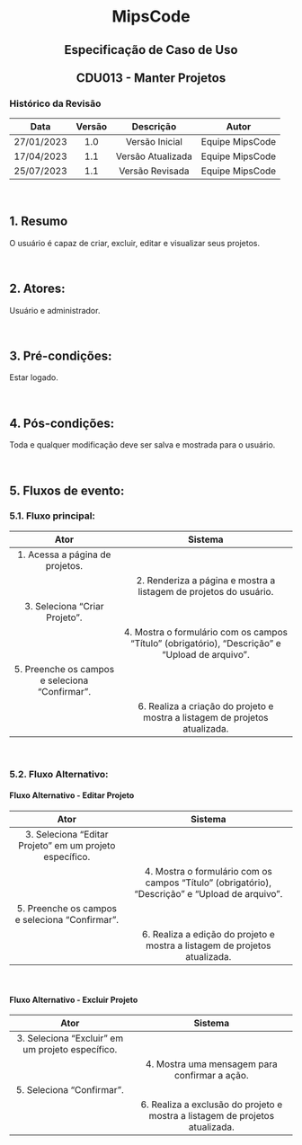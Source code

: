 # <p align="center"> MipsCode </p>


## <p align="center"> Especificação de Caso de Uso <br><br> CDU013 - Manter Projetos </p> 

### Histórico da Revisão 

| Data | Versão | Descrição | Autor |
| :-----: | :-----: | :-----: | :-----: |
| 27/01/2023 | 1.0 | Versão Inicial | Equipe MipsCode |
| 17/04/2023 | 1.1 | Versão Atualizada | Equipe MipsCode |
| 25/07/2023 | 1.1 | Versão Revisada | Equipe MipsCode |


<br>

## 1. Resumo
O usuário é capaz de criar, excluir, editar e visualizar seus projetos.

<br>

## 2. Atores: 
Usuário e administrador.

<br>

## 3. Pré-condições:
Estar logado.

<br>

## 4. Pós-condições: 
Toda e qualquer modificação deve ser salva e mostrada para o usuário.

<br>

## 5. Fluxos de evento:
### 5.1. Fluxo principal:

| Ator | Sistema |
| :-----------------: | :-----------------: | 
| 1. Acessa a página de projetos. | |
|  | 2. Renderiza a página e mostra a listagem de projetos do usuário. |
| 3. Seleciona “Criar Projeto”. | |
| | 4. Mostra o formulário com os campos “Título” (obrigatório), “Descrição” e “Upload de arquivo”. |
| 5. Preenche os campos e seleciona “Confirmar”. | |
| | 6. Realiza a criação do projeto e mostra a listagem de projetos atualizada. |

<br>

### 5.2. Fluxo Alternativo:
#### Fluxo Alternativo - Editar Projeto
| Ator | Sistema |
| :-----------------: | :-----------------: | 
| 3. Seleciona “Editar Projeto” em um projeto específico. | |
| | 4. Mostra o formulário com os campos “Título” (obrigatório), “Descrição” e “Upload de arquivo”. |
| 5. Preenche os campos e seleciona “Confirmar”. | |
| | 6. Realiza a edição do projeto e mostra a listagem de projetos atualizada. |

<br>

#### Fluxo Alternativo - Excluir Projeto
| Ator | Sistema |
| :-----------------: | :-----------------: | 
| 3. Seleciona “Excluir” em um projeto específico. | |
| | 4. Mostra uma mensagem para confirmar a ação. |
| 5. Seleciona “Confirmar”. | |
| | 6. Realiza a exclusão do projeto e mostra a listagem de projetos atualizada. |
